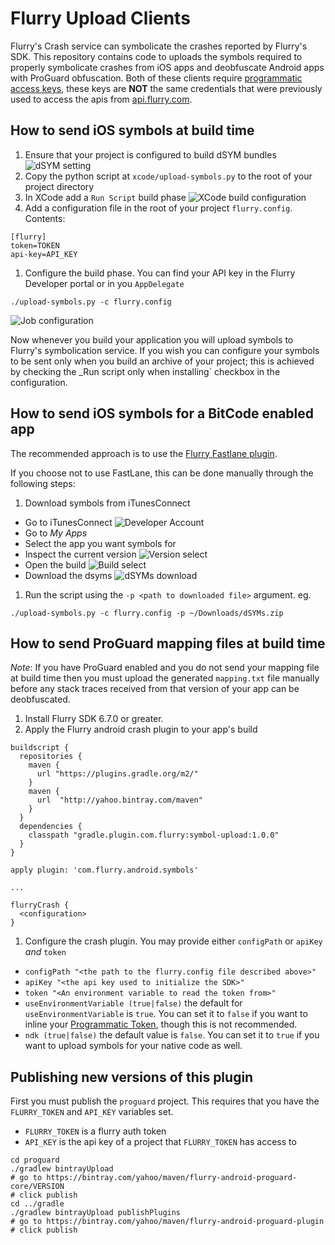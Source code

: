 # Flurry Upload Clients

Flurry's Crash service can symbolicate the crashes reported by Flurry's SDK.
This repository contains code to uploads the symbols required to properly symbolicate
crashes from iOS apps and deobfuscate Android apps with ProGuard obfuscation. Both of these clients require
[programmatic access keys][programmatic-access], these keys are **NOT** the same credentials
that were previously used to access the apis from [api.flurry.com](api.flurry.com).

## How to send iOS symbols at build time

1. Ensure that your project is configured to build dSYM bundles
  ![dSYM setting](instructions/build-dsym-setting.png)
1. Copy the python script at `xcode/upload-symbols.py` to the root of your project directory
1. In XCode add a `Run Script` build phase
  ![XCode build configuration](instructions/xcode-phases.png)
1. Add a configuration file in the root of your project `flurry.config`. Contents:

  ```
  [flurry]
  token=TOKEN
  api-key=API_KEY
  ```
1. Configure the build phase. You can find your API key in the Flurry Developer portal or in you `AppDelegate`
  ```
  ./upload-symbols.py -c flurry.config
  ```
  ![Job configuration](instructions/job-config.png)

Now whenever you build your application you will upload symbols to Flurry's symbolication service. If you wish
you can configure your symbols to be sent only when you build an archive of your project; this is achieved by checking
the _Run script only when installing` checkbox in the configuration.

## How to send iOS symbols for a BitCode enabled app

The recommended approach is to use the [Flurry Fastlane plugin](https://github.com/flurry/fastlane-plugin-flurry).

If you choose not to use FastLane, this can be done manually through the following steps:

1. Download symbols from iTunesConnect
  - Go to iTunesConnect
  ![Developer Account](instructions/bitcode-connect.png)
  - Go to _My Apps_
  - Select the app you want symbols for
  - Inspect the current version
  ![Version select](instructions/bitcode-version.png)
  - Open the build
  ![Build select](instructions/bitcode-build.png)
  - Download the dsyms
  ![dSYMs download](instructions/bitcode-dsyms.png)
1. Run the script using the `-p <path to downloaded file>` argument. eg.
```
./upload-symbols.py -c flurry.config -p ~/Downloads/dSYMs.zip
```

## How to send ProGuard mapping files at build time

*Note*: If you have ProGuard enabled and you do not send your mapping file at build time then you must upload the
generated `mapping.txt` file manually before any stack traces received from that version of your app can be deobfuscated.

1. Install Flurry SDK 6.7.0 or greater.
1. Apply the Flurry android crash plugin to your app's build
  ```
  buildscript {
    repositories {
      maven {
        url "https://plugins.gradle.org/m2/"
      }
      maven {
        url  "http://yahoo.bintray.com/maven"
      }
    }
    dependencies {
      classpath "gradle.plugin.com.flurry:symbol-upload:1.0.0"
    }
  }

  apply plugin: 'com.flurry.android.symbols'
  
  ...

  flurryCrash {
    <configuration>
  }
  ```
1. Configure the crash plugin. You may provide either `configPath` or `apiKey` *and* `token`
  - `configPath "<the path to the flurry.config file described above>"`
  - `apiKey "<the api key used to initialize the SDK>"`
  - `token "<An environment variable to read the token from>"`
  - `useEnvironmentVariable (true|false)` the default for `useEnvironmentVariable` is `true`. You can set it to `false`
    if you want to inline your [Programmatic Token][programmatic-access], though this is not recommended.
  - `ndk (true|false)` the default value is `false`. You can set it to `true` if you want to upload symbols for your native code as well.

[programmatic-access]: https://developer.yahoo.com/flurry/docs/api/code/apptoken/


## Publishing new versions of this plugin

First you must publish the `proguard` project. This requires that you have the 
`FLURRY_TOKEN` and `API_KEY` variables set. 
* `FLURRY_TOKEN` is a flurry auth token
* `API_KEY` is the api key of a project that `FLURRY_TOKEN` has access to

```
cd proguard
./gradlew bintrayUpload
# go to https://bintray.com/yahoo/maven/flurry-android-proguard-core/VERSION
# click publish
cd ../gradle
./gradlew bintrayUpload publishPlugins
# go to https://bintray.com/yahoo/maven/flurry-android-proguard-plugin
# click publish
```
